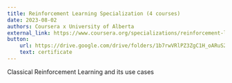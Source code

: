 ```yaml
---
title: Reinforcement Learning Specialization (4 courses)
date: 2023-08-02
authors: Coursera x University of Alberta
external_link: https://www.coursera.org/specializations/reinforcement-learning 
button:
    url: https://drive.google.com/drive/folders/1b7rwVRlPZ3ZgC1H_oARuS2xTNPO0D8lr?usp=drive_link
    text: certificate
---
```


Classical Reinforcement Learning and its use cases

<!--more-->